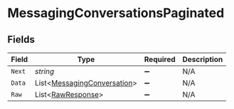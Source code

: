 # MessagingConversationsPaginated


## Fields

| Field                                                                           | Type                                                                            | Required                                                                        | Description                                                                     |
| ------------------------------------------------------------------------------- | ------------------------------------------------------------------------------- | ------------------------------------------------------------------------------- | ------------------------------------------------------------------------------- |
| `Next`                                                                          | *string*                                                                        | :heavy_minus_sign:                                                              | N/A                                                                             |
| `Data`                                                                          | List<[MessagingConversation](../../Models/Components/MessagingConversation.md)> | :heavy_minus_sign:                                                              | N/A                                                                             |
| `Raw`                                                                           | List<[RawResponse](../../Models/Components/RawResponse.md)>                     | :heavy_minus_sign:                                                              | N/A                                                                             |